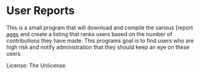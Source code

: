 # User Reports
This is a small program that will download and compile the various [report [ages](https://e621.net/report/tag_updates) and create a listing that ranks users based on the number of contributions they have made. This programs goal is to find users who are high risk and notify administration that they should keep an eye on these users.

License: The Unlicense
